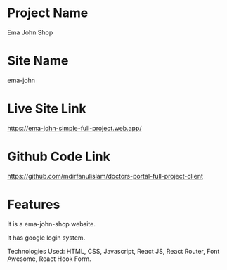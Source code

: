 # Project Name
Ema John Shop

# Site Name
ema-john

# Live Site Link
https://ema-john-simple-full-project.web.app/

# Github Code Link
https://github.com/mdirfanulislam/doctors-portal-full-project-client

# Features
It is a ema-john-shop website.

It has google login system.

Technologies Used: HTML, CSS, Javascript, React JS, React Router, Font Awesome, React Hook Form.